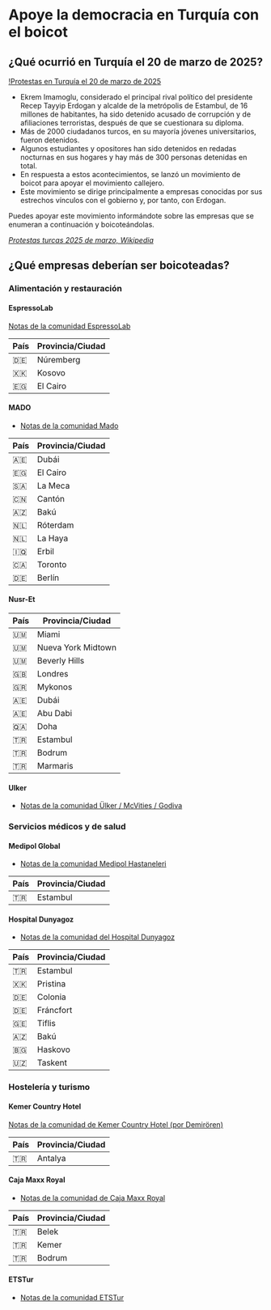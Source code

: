 # Apoye la democracia en Turquía con el boicot

## ¿Qué ocurrió en Turquía el 20 de marzo de 2025?

[!Protestas en Turquía el 20 de marzo de 2025](./assets/running_pikachu.jpeg)

- Ekrem Imamoglu, considerado el principal rival político del presidente Recep Tayyip Erdogan y alcalde de la metrópolis de Estambul, de 16 millones de habitantes, ha sido detenido acusado de corrupción y de afiliaciones terroristas, después de que se cuestionara su diploma. 
- Más de 2000 ciudadanos turcos, en su mayoría jóvenes universitarios, fueron detenidos. 
- Algunos estudiantes y opositores han sido detenidos en redadas nocturnas en sus hogares y hay más de 300 personas detenidas en total. 
- En respuesta a estos acontecimientos, se lanzó un movimiento de boicot para apoyar el movimiento callejero. 
- Este movimiento se dirige principalmente a empresas conocidas por sus estrechos vínculos con el gobierno y, por tanto, con Erdogan.

Puedes apoyar este movimiento informándote sobre las empresas que se enumeran a continuación y boicoteándolas. 

[*Protestas turcas 2025 de marzo, Wikipedia*](https://en.wikipedia.org/wiki/2025_Turkish_protests)

## ¿Qué empresas deberían ser boicoteadas?

### Alimentación y restauración

#### EspressoLab

[Notas de la comunidad EspressoLab](https://boykot.web.tr/detail.php?id=65&type=marka&tab=info)

| País | Provincia/Ciudad |
| - | - |
| 🇩🇪 | Núremberg |
| 🇽🇰 | Kosovo |
| 🇪🇬 | El Cairo |

#### MADO

- [Notas de la comunidad Mado](https://boykot.web.tr/detail.php?id=74&type=marka&tab=info)

| País | Provincia/Ciudad |
| - | - |
| 🇦🇪 | Dubái |
| 🇪🇬 | El Cairo |
| 🇸🇦 | La Meca |
| 🇨🇳 | Cantón |
| 🇦🇿 | Bakú |
| 🇳🇱 | Róterdam |
| 🇳🇱 | La Haya |
| 🇮🇶 | Erbil |
| 🇨🇦 | Toronto |
| 🇩🇪 | Berlín |


#### Nusr-Et

| País | Provincia/Ciudad |
| - | - |
| 🇺🇲 | Miami |
| 🇺🇲 | Nueva York Midtown |
| 🇺🇲 | Beverly Hills |
| 🇬🇧 | Londres |
| 🇬🇷 | Mykonos |
| 🇦🇪 | Dubái |
| 🇦🇪 | Abu Dabi |
| 🇶🇦 | Doha |
| 🇹🇷 | Estambul |
| 🇹🇷 | Bodrum |
| 🇹🇷 | Marmaris |

#### Ulker

- [Notas de la comunidad Ülker / McVities / Godiva](https://boykot.web.tr/detail?id=67&type=marka)

### Servicios médicos y de salud

#### Medipol Global

- [Notas de la comunidad Medipol Hastaneleri](https://boykot.web.tr/detail?id=31345&type=marka)

| País | Provincia/Ciudad |
| - | - |
| 🇹🇷 | Estambul |



#### Hospital Dunyagoz

- [Notas de la comunidad del Hospital Dunyagoz](https://boykot.web.tr/detail.php?id=31575&type=marka&tab=notes)

| País | Provincia/Ciudad |
| - | - |
| 🇹🇷 | Estambul |
| 🇽🇰 | Pristina |
| 🇩🇪 | Colonia |
| 🇩🇪 | Fráncfort |
| 🇬🇪 | Tiflis |
| 🇦🇿 | Bakú |
| 🇧🇬 | Haskovo |
| 🇺🇿 | Taskent |

### Hostelería y turismo

#### Kemer Country Hotel

[Notas de la comunidad de Kemer Country Hotel (por Demirören)](https://boykot.web.tr/detail?id=31149&type=marka)

| País | Provincia/Ciudad |
| - | - |
| 🇹🇷 | Antalya |

#### Caja Maxx Royal

- [Notas de la comunidad de Caja Maxx Royal](https://boykot.web.tr/detail?id=31920&type=marka)

| País | Provincia/Ciudad |
| - | - |
| 🇹🇷 | Belek |
| 🇹🇷 | Kemer |
| 🇹🇷 | Bodrum |

#### ETSTur

- [Notas de la comunidad ETSTur](https://boykot.web.tr/detail?id=31214&type=marka)